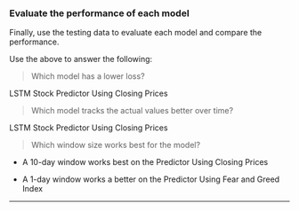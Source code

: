 ### Evaluate the performance of each model

Finally, use the testing data to evaluate each model and compare the performance.

Use the above to answer the following:

> Which model has a lower loss?

LSTM Stock Predictor Using Closing Prices

> Which model tracks the actual values better over time?

LSTM Stock Predictor Using Closing Prices

> Which window size works best for the model?

- A 10-day window works best on the Predictor Using Closing Prices

- A 1-day window works a better on the Predictor Using Fear and Greed Index

---

